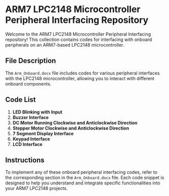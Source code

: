 # ARM7 LPC2148 Microcontroller Peripheral Interfacing Repository

Welcome to the ARM7 LPC2148 Microcontroller Peripheral Interfacing repository! This collection contains codes for interfacing with onboard peripherals on an ARM7-based LPC2148 microcontroller.

## File Description

The `Arm_Onboard.docx` file includes codes for various peripheral interfaces with the LPC2148 microcontroller, allowing you to interact with different onboard components.

## Code List

1. **LED Blinking with Input**
2. **Buzzer Interface**
3. **DC Motor Running Clockwise and Anticlockwise Direction**
4. **Stepper Motor Clockwise and Anticlockwise Direction**
5. **7 Segment Display Interface**
6. **Keypad Interface**
7. **LCD Interface**

## Instructions

To implement any of these onboard peripheral interfacing codes, refer to the corresponding section in the `Arm_Onboard.docx` file. Each code snippet is designed to help you understand and integrate specific functionalities into your ARM7 LPC2148 projects.
